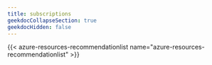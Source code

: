 ```yaml
---
title: subscriptions
geekdocCollapseSection: true
geekdocHidden: false
---
```


{{< azure-resources-recommendationlist name="azure-resources-recommendationlist" >}}
